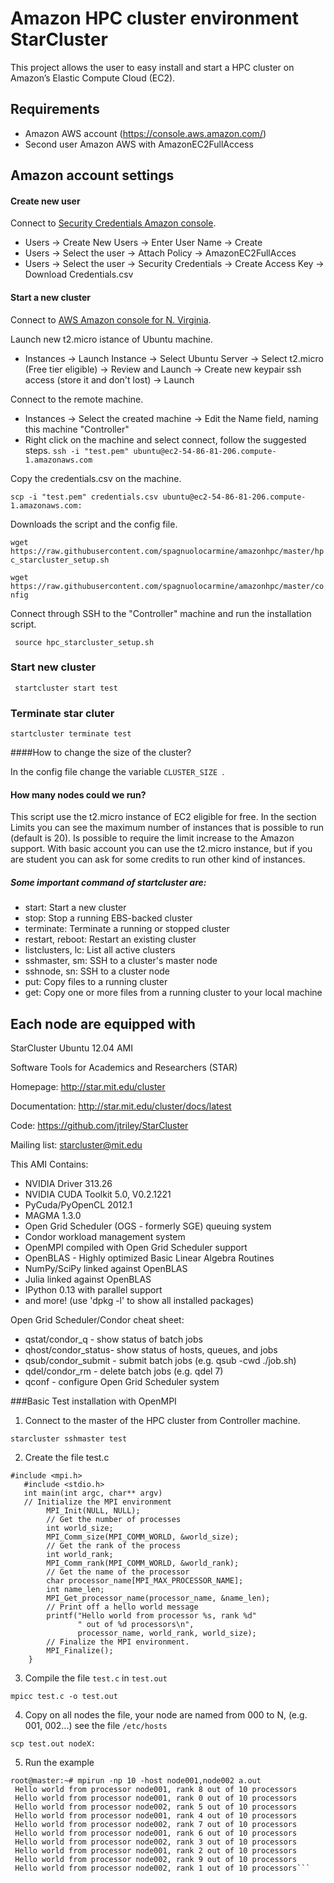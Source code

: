 # Amazon HPC cluster environment StarCluster

This project allows the user to easy install and start a HPC cluster on Amazon’s Elastic Compute Cloud (EC2).

## Requirements
- Amazon AWS account (https://console.aws.amazon.com/)
- Second user Amazon AWS with AmazonEC2FullAccess

## Amazon account settings

#### Create new user
Connect to  [Security Credentials Amazon console](https://console.aws.amazon.com/iam/home?region=us-east-1#security_credential).

- Users -> Create New Users -> Enter User Name -> Create
- Users -> Select the user -> Attach Policy -> AmazonEC2FullAcces
- Users -> Select the user -> Security Credentials -> Create Access Key -> Download Credentials.csv


#### Start a new cluster

Connect to  [AWS Amazon console for N. Virginia](https://console.aws.amazon.com/ec2/v2/home?region=us-east-1).

Launch new t2.micro istance of Ubuntu machine.

- Instances -> Launch Instance -> Select Ubuntu Server -> Select t2.micro (Free tier eligible) -> Review and Launch -> Create new keypair ssh access (store it and don't lost) -> Launch


Connect to the remote machine.

- Instances -> Select the created machine -> Edit the Name field, naming this machine "Controller"
- Right click on the machine and select connect, follow the suggested steps.
```ssh -i "test.pem" ubuntu@ec2-54-86-81-206.compute-1.amazonaws.com```


Copy the credentials.csv on the machine.

```scp -i "test.pem" credentials.csv ubuntu@ec2-54-86-81-206.compute-1.amazonaws.com:```

Downloads the script and the config file.

```wget https://raw.githubusercontent.com/spagnuolocarmine/amazonhpc/master/hpc_starcluster_setup.sh```

```wget https://raw.githubusercontent.com/spagnuolocarmine/amazonhpc/master/config```

Connect through SSH to the "Controller" machine and run the installation script.

``` source hpc_starcluster_setup.sh```



### Start new cluster

``` startcluster start test```

### Terminate star cluter 

``` startcluster terminate test ```


####How to change the size of the cluster?

In the config file change the variable ```CLUSTER_SIZE ```.


#### How many nodes could we run?

This script use the t2.micro instance of EC2 eligible for free. In the section Limits you can see the maximum number of instances that is possible to run (default is 20). Is possible to require the limit increase to the Amazon support. With basic account you can use the t2.micro instance, but if you are student you can ask for some credits to run other kind of instances.

##### Some important command of startcluster are:

- start: Start a new cluster
- stop: Stop a running EBS-backed cluster
- terminate: Terminate a running or stopped cluster
- restart, reboot: Restart an existing cluster
- listclusters, lc: List all active clusters
- sshmaster, sm: SSH to a cluster's master node
- sshnode, sn: SSH to a cluster node
- put: Copy files to a running cluster
- get: Copy one or more files from a running cluster to your local machine


## Each node are equipped with

StarCluster Ubuntu 12.04 AMI

Software Tools for Academics and Researchers (STAR)

Homepage: http://star.mit.edu/cluster

Documentation: http://star.mit.edu/cluster/docs/latest

Code: https://github.com/jtriley/StarCluster

Mailing list: starcluster@mit.edu

This AMI Contains:

  * NVIDIA Driver 313.26
  * NVIDIA CUDA Toolkit 5.0, V0.2.1221
  * PyCuda/PyOpenCL 2012.1
  * MAGMA 1.3.0
  * Open Grid Scheduler (OGS - formerly SGE) queuing system
  * Condor workload management system
  * OpenMPI compiled with Open Grid Scheduler support
  * OpenBLAS - Highly optimized Basic Linear Algebra Routines
  * NumPy/SciPy linked against OpenBLAS
  * Julia linked against OpenBLAS
  * IPython 0.13 with parallel support
  * and more! (use 'dpkg -l' to show all installed packages)

Open Grid Scheduler/Condor cheat sheet:

  * qstat/condor_q - show status of batch jobs
  * qhost/condor_status- show status of hosts, queues, and jobs
  * qsub/condor_submit - submit batch jobs (e.g. qsub -cwd ./job.sh)
  * qdel/condor_rm - delete batch jobs (e.g. qdel 7)
  * qconf - configure Open Grid Scheduler system


###Basic Test installation with OpenMPI

1. Connect to the master of the HPC cluster from Controller machine.

```starcluster sshmaster test```


2. Create the file test.c

```
#include <mpi.h>
   #include <stdio.h>
   int main(int argc, char** argv) 
   // Initialize the MPI environment
        MPI_Init(NULL, NULL);
        // Get the number of processes
        int world_size;
        MPI_Comm_size(MPI_COMM_WORLD, &world_size);
        // Get the rank of the process
        int world_rank;
        MPI_Comm_rank(MPI_COMM_WORLD, &world_rank);
        // Get the name of the processor
        char processor_name[MPI_MAX_PROCESSOR_NAME];
        int name_len;
        MPI_Get_processor_name(processor_name, &name_len);
        // Print off a hello world message
        printf("Hello world from processor %s, rank %d"
               " out of %d processors\n",
               processor_name, world_rank, world_size);
        // Finalize the MPI environment.
        MPI_Finalize();
    }
```
    
3. Compile the file `test.c` in `test.out`

 ```mpicc test.c -o test.out```

4. Copy on all nodes the file, your node are named from 000 to N, (e.g. 001, 002...) see the file `/etc/hosts`
 
 ```scp test.out nodeX:```

5. Run the example

 ```
 root@master:~# mpirun -np 10 -host node001,node002 a.out 
  Hello world from processor node001, rank 8 out of 10 processors
  Hello world from processor node001, rank 0 out of 10 processors
  Hello world from processor node002, rank 5 out of 10 processors
  Hello world from processor node001, rank 4 out of 10 processors
  Hello world from processor node002, rank 7 out of 10 processors
  Hello world from processor node001, rank 6 out of 10 processors
  Hello world from processor node002, rank 3 out of 10 processors
  Hello world from processor node001, rank 2 out of 10 processors
  Hello world from processor node002, rank 9 out of 10 processors
  Hello world from processor node002, rank 1 out of 10 processors```
